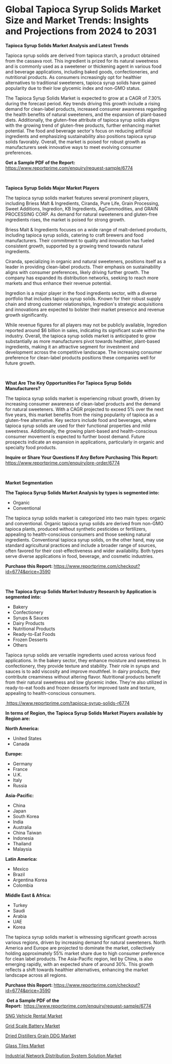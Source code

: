 <p><h1>Global Tapioca Syrup Solids Market Size and Market Trends: Insights and Projections from 2024 to 2031</h1></p><p><strong>Tapioca Syrup Solids Market Analysis and Latest Trends</strong></p>
<p><p>Tapioca syrup solids are derived from tapioca starch, a product obtained from the cassava root. This ingredient is prized for its natural sweetness and is commonly used as a sweetener or thickening agent in various food and beverage applications, including baked goods, confectioneries, and nutritional products. As consumers increasingly opt for healthier alternatives to traditional sweeteners, tapioca syrup solids have gained popularity due to their low glycemic index and non-GMO status.</p><p>The Tapioca Syrup Solids Market is expected to grow at a CAGR of 7.30% during the forecast period. Key trends driving this growth include a rising demand for clean-label products, increased consumer awareness regarding the health benefits of natural sweeteners, and the expansion of plant-based diets. Additionally, the gluten-free attribute of tapioca syrup solids aligns with the growing trend of gluten-free products, further enhancing market potential. The food and beverage sector's focus on reducing artificial ingredients and emphasizing sustainability also positions tapioca syrup solids favorably. Overall, the market is poised for robust growth as manufacturers seek innovative ways to meet evolving consumer preferences.</p></p>
<p><strong>Get a Sample PDF of the Report:&nbsp;</strong> <a href="https://www.reportprime.com/enquiry/request-sample/6774?utm_campaign=1133&utm_medium=2&utm_source=Github&utm_content=ia&utm_term=25112024&utm_id=tapioca-syrup-solids">https://www.reportprime.com/enquiry/request-sample/6774</a></p>
<p>&nbsp;</p>
<p><strong>Tapioca Syrup Solids Major Market Players</strong></p>
<p><p>The tapioca syrup solids market features several prominent players, including Briess Malt & Ingredients, Ciranda, Pure Life, Grain Processing, Sweet Additions, Ingredion, KB Ingredients, AgCommodities, and GRAIN PROCESSING CORP. As demand for natural sweeteners and gluten-free ingredients rises, the market is poised for strong growth.</p><p>Briess Malt & Ingredients focuses on a wide range of malt-derived products, including tapioca syrup solids, catering to craft brewers and food manufacturers. Their commitment to quality and innovation has fueled consistent growth, supported by a growing trend towards natural ingredients.</p><p>Ciranda, specializing in organic and natural sweeteners, positions itself as a leader in providing clean-label products. Their emphasis on sustainability aligns with consumer preferences, likely driving further growth. The company has expanded its distribution networks, seeking to reach more markets and thus enhance their revenue potential.</p><p>Ingredion is a major player in the food ingredients sector, with a diverse portfolio that includes tapioca syrup solids. Known for their robust supply chain and strong customer relationships, Ingredion's strategic acquisitions and innovations are expected to bolster their market presence and revenue growth significantly.</p><p>While revenue figures for all players may not be publicly available, Ingredion reported around $6 billion in sales, indicating its significant scale within the industry. Overall, the tapioca syrup solids market is anticipated to grow substantially as more manufacturers pivot towards healthier, plant-based ingredients, making it an attractive segment for investment and development across the competitive landscape. The increasing consumer preference for clean-label products positions these companies well for future growth.</p></p>
<p>&nbsp;</p>
<p><strong>What Are The Key Opportunities For Tapioca Syrup Solids Manufacturers?</strong></p>
<p><p>The tapioca syrup solids market is experiencing robust growth, driven by increasing consumer awareness of clean-label products and the demand for natural sweeteners. With a CAGR projected to exceed 5% over the next five years, this market benefits from the rising popularity of tapioca as a gluten-free alternative. Key sectors include food and beverages, where tapioca syrup solids are used for their functional properties and mild sweetness. Additionally, the growing plant-based and health-conscious consumer movement is expected to further boost demand. Future prospects indicate an expansion in applications, particularly in organic and specialty food products.</p></p>
<p><strong>Inquire or Share Your Questions If Any Before Purchasing This Report:</strong> <a href="https://www.reportprime.com/enquiry/pre-order/6774?utm_campaign=1133&utm_medium=2&utm_source=Github&utm_content=ia&utm_term=25112024&utm_id=tapioca-syrup-solids">https://www.reportprime.com/enquiry/pre-order/6774</a></p>
<p>&nbsp;</p>
<p><strong>Market Segmentation</strong></p>
<p><strong>The Tapioca Syrup Solids Market Analysis by types is segmented into:</strong></p>
<p><ul><li>Organic</li><li>Conventional</li></ul></p>
<p><p>The tapioca syrup solids market is categorized into two main types: organic and conventional. Organic tapioca syrup solids are derived from non-GMO tapioca plants, produced without synthetic pesticides or fertilizers, appealing to health-conscious consumers and those seeking natural ingredients. Conventional tapioca syrup solids, on the other hand, may use standard agricultural practices and include a broader range of sources, often favored for their cost-effectiveness and wider availability. Both types serve diverse applications in food, beverage, and cosmetic industries.</p></p>
<p><strong>Purchase this Report:&nbsp;</strong><a href="https://www.reportprime.com/checkout?id=6774&price=3590&utm_campaign=1133&utm_medium=2&utm_source=Github&utm_content=ia&utm_term=25112024&utm_id=tapioca-syrup-solids">https://www.reportprime.com/checkout?id=6774&price=3590</a></p>
<p>&nbsp;</p>
<p><strong>The Tapioca Syrup Solids Market Industry Research by Application is segmented into:</strong></p>
<p><ul><li>Bakery</li><li>Confectionery</li><li>Syrups & Sauces</li><li>Dairy Products</li><li>Nutritional Products</li><li>Ready-to-Eat Foods</li><li>Frozen Desserts</li><li>Others</li></ul></p>
<p><p>Tapioca syrup solids are versatile ingredients used across various food applications. In the bakery sector, they enhance moisture and sweetness. In confectionery, they provide texture and stability. Their role in syrups and sauces is to add viscosity and improve mouthfeel. In dairy products, they contribute creaminess without altering flavor. Nutritional products benefit from their natural sweetness and low glycemic index. They're also utilized in ready-to-eat foods and frozen desserts for improved taste and texture, appealing to health-conscious consumers.</p></p>
<p><a href="https://www.reportprime.com/tapioca-syrup-solids-r6774?utm_campaign=1133&utm_medium=2&utm_source=Github&utm_content=ia&utm_term=25112024&utm_id=tapioca-syrup-solids">&nbsp;https://www.reportprime.com/tapioca-syrup-solids-r6774</a></p>
<p><strong>In terms of Region, the Tapioca Syrup Solids Market Players available by Region are:</strong></p>
<p>
    <p> <strong> North America: </strong>
        <ul>
            <li>United States</li>
            <li>Canada</li>
        </ul>
        </p> 
    <p> <strong> Europe: </strong>
        <ul>
            <li>Germany</li>
            <li>France</li>
            <li>U.K.</li>
            <li>Italy</li>
            <li>Russia</li>
        </ul>
        </p> 
    <p> <strong> Asia-Pacific: </strong>
        <ul>
            <li>China</li>
            <li>Japan</li>
            <li>South Korea</li>
            <li>India</li>
            <li>Australia</li>
            <li>China Taiwan</li>
            <li>Indonesia</li>
            <li>Thailand</li>
            <li>Malaysia</li>
        </ul>
        </p> 
    <p> <strong> Latin America: </strong>
        <ul>
            <li>Mexico</li>
            <li>Brazil</li>
            <li>Argentina Korea</li>
            <li>Colombia</li>
        </ul>
        </p> 
    <p> <strong> Middle East & Africa: </strong>
        <ul>
            <li>Turkey</li>
            <li>Saudi</li>
            <li>Arabia</li>
            <li>UAE</li>
            <li>Korea</li>
        </ul>
    </p>
    </p>
<p><p>The tapioca syrup solids market is witnessing significant growth across various regions, driven by increasing demand for natural sweeteners. North America and Europe are projected to dominate the market, collectively holding approximately 55% market share due to high consumer preference for clean label products. The Asia-Pacific region, led by China, is also emerging rapidly, with an expected share of around 30%. This growth reflects a shift towards healthier alternatives, enhancing the market landscape across all regions.</p></p>
<p><strong>Purchase this Report: </strong><a href="https://www.reportprime.com/checkout?id=6774&price=3590&utm_campaign=1133&utm_medium=2&utm_source=Github&utm_content=ia&utm_term=25112024&utm_id=tapioca-syrup-solids">https://www.reportprime.com/checkout?id=6774&price=3590</a></p>
<p>&nbsp;<strong>Get a Sample PDF of the Report:&nbsp;&nbsp;</strong><a href="https://www.reportprime.com/enquiry/request-sample/6774?utm_campaign=1133&utm_medium=2&utm_source=Github&utm_content=ia&utm_term=25112024&utm_id=tapioca-syrup-solids">https://www.reportprime.com/enquiry/request-sample/6774</a></p>
<p><strong></strong></p>
<p><p><a href="https://issuu.com/reportprime-2/docs/sng-vehicle-rental-market-size-2030_9a8baa08d18ee6?utm_campaign=1133&utm_medium=2&utm_source=Github&utm_content=ia&utm_term=25112024&utm_id=tapioca-syrup-solids">SNG Vehicle Rental Market</a></p><p><a href="https://www.linkedin.com/pulse/grid-scale-battery-market-segmentation-applications-vqbmc?utm_campaign=1133&utm_medium=2&utm_source=Github&utm_content=ia&utm_term=25112024&utm_id=tapioca-syrup-solids">Grid Scale Battery Market</a></p><p><a href="https://github.com/WillieWoodard/Market-Research-Report-List-7/blob/main/dried-distillers-grain-ddg-market.md?utm_campaign=1133&utm_medium=2&utm_source=Github&utm_content=ia&utm_term=25112024&utm_id=tapioca-syrup-solids">Dried Distillers Grain DDG Market</a></p><p><a href="https://www.linkedin.com/pulse/future-trends-global-glass-tiles-market-insights-analysis-9sjie?utm_campaign=1133&utm_medium=2&utm_source=Github&utm_content=ia&utm_term=25112024&utm_id=tapioca-syrup-solids">Glass Tiles Market</a></p><p><a href="https://issuu.com/reportprime-2/docs/industrial-network-distribution-sys_9b1a5822df9b49?utm_campaign=1133&utm_medium=2&utm_source=Github&utm_content=ia&utm_term=25112024&utm_id=tapioca-syrup-solids">Industrial Network Distribution System Solution Market</a></p></p>
